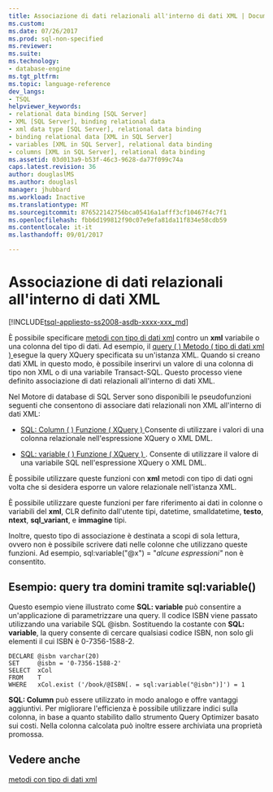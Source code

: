 ```yaml
---
title: Associazione di dati relazionali all'interno di dati XML | Documenti Microsoft
ms.custom: 
ms.date: 07/26/2017
ms.prod: sql-non-specified
ms.reviewer: 
ms.suite: 
ms.technology:
- database-engine
ms.tgt_pltfrm: 
ms.topic: language-reference
dev_langs:
- TSQL
helpviewer_keywords:
- relational data binding [SQL Server]
- XML [SQL Server], binding relational data
- xml data type [SQL Server], relational data binding
- binding relational data [XML in SQL Server]
- variables [XML in SQL Server], relational data binding
- columns [XML in SQL Server], relational data binding
ms.assetid: 03d013a9-b53f-46c3-9628-da77f099c74a
caps.latest.revision: 36
author: douglaslMS
ms.author: douglasl
manager: jhubbard
ms.workload: Inactive
ms.translationtype: MT
ms.sourcegitcommit: 876522142756bca05416a1afff3cf10467f4c7f1
ms.openlocfilehash: fbb6d199812f90c07e9efa81da11f834e58cdb59
ms.contentlocale: it-it
ms.lasthandoff: 09/01/2017

---
```

# <a name="binding-relational-data-inside-xml-data"></a>Associazione di dati relazionali all'interno di dati XML
[!INCLUDE[tsql-appliesto-ss2008-asdb-xxxx-xxx_md](../../includes/tsql-appliesto-ss2008-asdb-xxxx-xxx-md.md)]

  È possibile specificare [metodi con tipo di dati xml](../../t-sql/xml/xml-data-type-methods.md) contro un **xml** variabile o una colonna del tipo di dati. Ad esempio, il [query &#40; &#41; Metodo &#40; tipo di dati xml &#41; ](../../t-sql/xml/query-method-xml-data-type.md) esegue la query XQuery specificata su un'istanza XML. Quando si creano dati XML in questo modo, è possibile inserirvi un valore di una colonna di tipo non XML o di una variabile Transact-SQL. Questo processo viene definito associazione di dati relazionali all'interno di dati XML.  
  
 Nel Motore di database di SQL Server sono disponibili le pseudofunzioni seguenti che consentono di associare dati relazionali non XML all'interno di dati XML:  
  
-   [SQL: Column &#40; &#41; Funzione &#40; XQuery &#41; ](../../xquery/xquery-extension-functions-sql-column.md) Consente di utilizzare i valori di una colonna relazionale nell'espressione XQuery o XML DML.  
  
-   [SQL: variable &#40; &#41; Funzione &#40; XQuery &#41; ](../../xquery/xquery-extension-functions-sql-variable.md) . Consente di utilizzare il valore di una variabile SQL nell'espressione XQuery o XML DML.  
  
 È possibile utilizzare queste funzioni con **xml** metodi con tipo di dati ogni volta che si desidera esporre un valore relazionale nell'istanza XML.  
  
 È possibile utilizzare queste funzioni per fare riferimento ai dati in colonne o variabili del **xml**, CLR definito dall'utente tipi, datetime, smalldatetime, **testo**, **ntext**, **sql_variant**, e **immagine** tipi.  
  
 Inoltre, questo tipo di associazione è destinata a scopi di sola lettura, ovvero non è possibile scrivere dati nelle colonne che utilizzano queste funzioni. Ad esempio, sql:variable("@x") = "*alcune espressioni"* non è consentito.  
  
## <a name="example-cross-domain-query-using-sqlvariable"></a>Esempio: query tra domini tramite sql:variable()  
 Questo esempio viene illustrato come **SQL: variable** può consentire a un'applicazione di parametrizzare una query. Il codice ISBN viene passato utilizzando una variabile SQL @isbn. Sostituendo la costante con **SQL: variable**, la query consente di cercare qualsiasi codice ISBN, non solo gli elementi il cui ISBN è 0-7356-1588-2.  
  
```  
DECLARE @isbn varchar(20)  
SET     @isbn = '0-7356-1588-2'  
SELECT  xCol  
FROM    T  
WHERE   xCol.exist ('/book/@ISBN[. = sql:variable("@isbn")]') = 1  
```  
  
 **SQL: Column** può essere utilizzato in modo analogo e offre vantaggi aggiuntivi. Per migliorare l'efficienza è possibile utilizzare indici sulla colonna, in base a quanto stabilito dallo strumento Query Optimizer basato sui costi. Nella colonna calcolata può inoltre essere archiviata una proprietà promossa.  
  
## <a name="see-also"></a>Vedere anche  
 [metodi con tipo di dati xml](../../t-sql/xml/xml-data-type-methods.md)  
  
  

